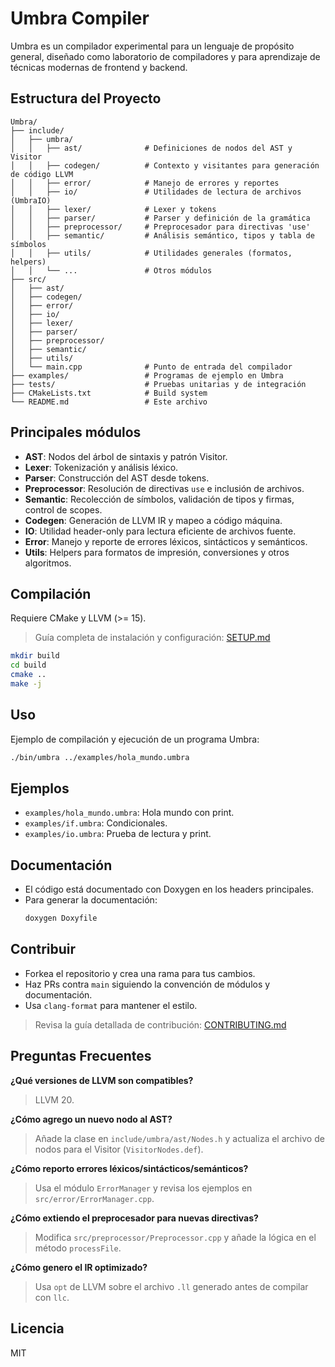 # Umbra Compiler

Umbra es un compilador experimental para un lenguaje de propósito general, diseñado como laboratorio de compiladores y para aprendizaje de técnicas modernas de frontend y backend.

## Estructura del Proyecto

```
Umbra/
├── include/
│   ├── umbra/
│   │   ├── ast/              # Definiciones de nodos del AST y Visitor
│   │   ├── codegen/          # Contexto y visitantes para generación de código LLVM
│   │   ├── error/            # Manejo de errores y reportes
│   │   ├── io/               # Utilidades de lectura de archivos (UmbraIO)
│   │   ├── lexer/            # Lexer y tokens
│   │   ├── parser/           # Parser y definición de la gramática
│   │   ├── preprocessor/     # Preprocesador para directivas 'use'
│   │   ├── semantic/         # Análisis semántico, tipos y tabla de símbolos
│   │   ├── utils/            # Utilidades generales (formatos, helpers)
│   │   └── ...               # Otros módulos
├── src/
│   ├── ast/
│   ├── codegen/
│   ├── error/
│   ├── io/
│   ├── lexer/
│   ├── parser/
│   ├── preprocessor/
│   ├── semantic/
│   ├── utils/
│   └── main.cpp              # Punto de entrada del compilador
├── examples/                 # Programas de ejemplo en Umbra
├── tests/                    # Pruebas unitarias y de integración
├── CMakeLists.txt            # Build system
└── README.md                 # Este archivo
```

## Principales módulos

- **AST**: Nodos del árbol de sintaxis y patrón Visitor.
- **Lexer**: Tokenización y análisis léxico.
- **Parser**: Construcción del AST desde tokens.
- **Preprocessor**: Resolución de directivas `use` e inclusión de archivos.
- **Semantic**: Recolección de símbolos, validación de tipos y firmas, control de scopes.
- **Codegen**: Generación de LLVM IR y mapeo a código máquina.
- **IO**: Utilidad header-only para lectura eficiente de archivos fuente.
- **Error**: Manejo y reporte de errores léxicos, sintácticos y semánticos.
- **Utils**: Helpers para formatos de impresión, conversiones y otros algoritmos.

## Compilación

Requiere CMake y LLVM (>= 15).

> Guía completa de instalación y configuración: [SETUP.md](SETUP.md)

```sh
mkdir build
cd build
cmake ..
make -j
```

## Uso

Ejemplo de compilación y ejecución de un programa Umbra:

```sh
./bin/umbra ../examples/hola_mundo.umbra
```

## Ejemplos

- `examples/hola_mundo.umbra`: Hola mundo con print.
- `examples/if.umbra`: Condicionales.
- `examples/io.umbra`: Prueba de lectura y print.

## Documentación

- El código está documentado con Doxygen en los headers principales.
- Para generar la documentación:
  ```sh
  doxygen Doxyfile
  ```

## Contribuir

- Forkea el repositorio y crea una rama para tus cambios.
- Haz PRs contra `main` siguiendo la convención de módulos y documentación.
- Usa `clang-format` para mantener el estilo.

> Revisa la guía detallada de contribución: [CONTRIBUTING.md](CONTRIBUTING.md)

## Preguntas Frecuentes

**¿Qué versiones de LLVM son compatibles?**
> LLVM 20.

**¿Cómo agrego un nuevo nodo al AST?**
> Añade la clase en `include/umbra/ast/Nodes.h` y actualiza el archivo de nodos para el Visitor (`VisitorNodes.def`).

**¿Cómo reporto errores léxicos/sintácticos/semánticos?**
> Usa el módulo `ErrorManager` y revisa los ejemplos en `src/error/ErrorManager.cpp`.

**¿Cómo extiendo el preprocesador para nuevas directivas?**
> Modifica `src/preprocessor/Preprocessor.cpp` y añade la lógica en el método `processFile`.

**¿Cómo genero el IR optimizado?**
> Usa `opt` de LLVM sobre el archivo `.ll` generado antes de compilar con `llc`.

## Licencia

MIT
